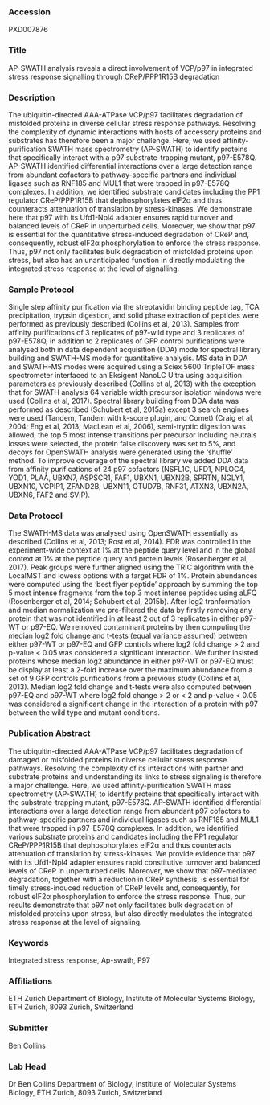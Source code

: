### Accession
PXD007876

### Title
AP-SWATH analysis reveals a direct involvement of VCP/p97 in integrated stress response signalling through CReP/PPP1R15B degradation

### Description
The ubiquitin-directed AAA-ATPase VCP/p97 facilitates degradation of misfolded proteins in diverse cellular stress response pathways. Resolving the complexity of dynamic interactions with hosts of accessory proteins and substrates has therefore been a major challenge. Here, we used affinity-purification SWATH mass spectrometry (AP-SWATH) to identify proteins that specifically interact with a p97 substrate-trapping mutant, p97-E578Q. AP-SWATH identified differential interactions over a large detection range from abundant cofactors to pathway-specific partners and individual ligases such as RNF185 and MUL1 that were trapped in p97-E578Q complexes. In addition, we identified substrate candidates including the PP1 regulator CReP/PPP1R15B that dephosphorylates eIF2α and thus counteracts attenuation of translation by stress-kinases. We demonstrate here that p97 with its Ufd1-Npl4 adapter ensures rapid turnover and balanced levels of CReP in unperturbed cells. Moreover, we show that p97 is essential for the quantitative stress-induced degradation of CReP and, consequently, robust eIF2α phosphorylation to enforce the stress response. Thus, p97 not only facilitates bulk degradation of misfolded proteins upon stress, but also has an unanticipated function in directly modulating the integrated stress response at the level of signalling.

### Sample Protocol
Single step affinity purification via the streptavidin binding peptide tag, TCA precipitation, trypsin digestion, and solid phase extraction of peptides were performed as previously described (Collins et al, 2013). Samples from affinity purifications of 3 replicates of p97-wild type and 3 replicates of p97-E578Q, in addition to 2 replicates of GFP control purifications were analysed both in data dependent acquisition (DDA) mode for spectral library building and SWATH-MS mode for quantitative analysis. MS data in DDA and SWATH-MS modes were acquired using a Sciex 5600 TripleTOF mass spectrometer interfaced to an Eksigent NanoLC Ultra using acquisition parameters as previously described (Collins et al, 2013) with the exception that for SWATH analysis 64 variable width precursor isolation windows were used (Collins et al, 2017). Spectral library building from DDA data was performed as described (Schubert et al, 2015a) except 3 search engines were used (Tandem, Tandem with k-score plugin, and Comet) (Craig et al, 2004; Eng et al, 2013; MacLean et al, 2006), semi-tryptic digestion was allowed, the top 5 most intense transitions per precursor including neutrals losses were selected, the protein false discovery was set to 5%, and decoys for OpenSWATH analysis were generated using the ‘shuffle’ method. To improve coverage of the spectral library we added DDA data from affinity purifications of 24 p97 cofactors (NSFL1C, UFD1, NPLOC4, YOD1, PLAA, UBXN7, ASPSCR1, FAF1, UBXN1, UBXN2B, SPRTN, NGLY1, UBXN10, VCPIP1, ZFAND2B, UBXN11, OTUD7B, RNF31, ATXN3, UBXN2A, UBXN6, FAF2 and SVIP).

### Data Protocol
The SWATH-MS data was analysed using OpenSWATH essentially as described (Collins et al, 2013; Rost et al, 2014). FDR was controlled in the experiment-wide context at 1% at the peptide query level and in the global context at 1% at the peptide query and protein levels (Rosenberger et al, 2017). Peak groups were further aligned using the TRIC algorithm with the LocalMST and lowess options with a target FDR of 1%. Protein abundances were computed using the ‘best flyer peptide’ approach by summing the top 5 most intense fragments from the top 3 most intense peptides using aLFQ (Rosenberger et al, 2014; Schubert et al, 2015b). After log2 tranformation and median normalization we pre-filtered the data by firstly removing any protein that was not identified in at least 2 out of 3 replicates in either p97-WT or p97-EQ. We removed contaminant proteins by then computing the median log2 fold change and t-tests (equal variance assumed) between either p97-WT or p97-EQ and GFP controls where log2 fold change > 2 and p-value < 0.05 was considered a significant interaction. We further insisted proteins whose median log2 abundance in either p97-WT or p97-EQ must be display at least a 2-fold increase over the maximum abundance from a set of 9 GFP controls purifications from a previous study (Collins et al, 2013). Median log2 fold change and t-tests were also computed between p97-EQ and p97-WT where log2 fold change > 2 or < 2 and p-value < 0.05 was considered a significant change in the interaction of a protein with p97 between the wild type and mutant conditions.

### Publication Abstract
The ubiquitin-directed AAA-ATPase VCP/p97 facilitates degradation of damaged or misfolded proteins in diverse cellular stress response pathways. Resolving the complexity of its interactions with partner and substrate proteins and understanding its links to stress signaling is therefore a major challenge. Here, we used affinity-purification SWATH mass spectrometry (AP-SWATH) to identify proteins that specifically interact with the substrate-trapping mutant, p97-E578Q. AP-SWATH identified differential interactions over a large detection range from abundant p97 cofactors to pathway-specific partners and individual ligases such as RNF185 and MUL1 that were trapped in p97-E578Q complexes. In addition, we identified various substrate proteins and candidates including the PP1 regulator CReP/PPP1R15B that dephosphorylates eIF2&#x3b1; and thus counteracts attenuation of translation by stress-kinases. We provide evidence that p97 with its Ufd1-Npl4 adapter ensures rapid constitutive turnover and balanced levels of CReP in unperturbed cells. Moreover, we show that p97-mediated degradation, together with a reduction in CReP synthesis, is essential for timely stress-induced reduction of CReP levels and, consequently, for robust eIF2&#x3b1; phosphorylation to enforce the stress response. Thus, our results demonstrate that p97 not only facilitates bulk degradation of misfolded proteins upon stress, but also directly modulates the integrated stress response at the level of signaling.

### Keywords
Integrated stress response, Ap-swath, P97

### Affiliations
ETH Zurich
Department of Biology, Institute of Molecular Systems Biology, ETH Zurich, 8093 Zurich, Switzerland

### Submitter
Ben Collins

### Lab Head
Dr Ben Collins
Department of Biology, Institute of Molecular Systems Biology, ETH Zurich, 8093 Zurich, Switzerland


